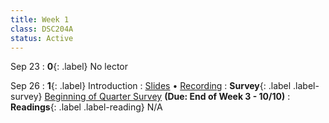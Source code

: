 ```yaml
---
title: Week 1
class: DSC204A
status: Active
---
```



Sep 23
: **0**{: .label} No lector


Sep 26
: **1**{: .label} Introduction
  : [Slides]() &#8226; [Recording]()
: **Survey**{: .label .label-survey} [Beginning of Quarter Survey](https://docs.google.com/forms/d/e/1FAIpQLScfcE8m71xdyrvBHSQA9dy0NeinRGUpuS8ZQfRckelRmfZoAw/viewform?usp=dialog) **(Due: End of Week 3 - 10/10)**
: **Readings**{: .label .label-reading} N/A
